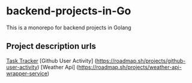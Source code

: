 # backend-projects-in-Go
This is a monorepo for backend projects in Golang

## Project description urls

[Task Tracker](https://roadmap.sh/projects/task-tracker)
[Github User Activity] (https://roadmap.sh/projects/github-user-activity)
[Weather Api] (https://roadmap.sh/projects/weather-api-wrapper-service)

